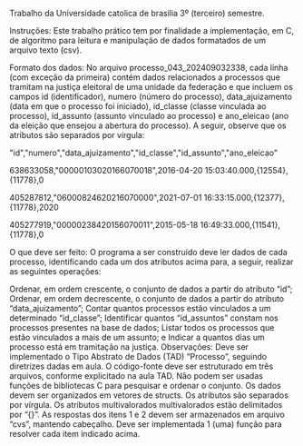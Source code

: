 Trabalho da Universidade catolica de brasilia 3º (terceiro) semestre.

Instruções:
Este trabalho prático tem por finalidade a implementação, em C, de algoritmo para leitura e manipulação de dados formatados de um arquivo texto (csv).

Formato dos dados:
No arquivo processo_043_202409032338, cada linha (com exceção da primeira) contém dados relacionados a processos que tramitam na justiça eleitoral de uma unidade da federação e que incluem os campos id (identificador), numero (número do processo), data_ajuizamento (data em que o processo foi iniciado), id_classe (classe vinculada ao processo), id_assunto (assunto vinculado ao processo) e ano_eleicao (ano da eleição que ensejou a abertura do processo). A seguir, observe que os atributos são separados por vírgula:

"id","numero","data_ajuizamento","id_classe","id_assunto","ano_eleicao"

638633058,"00000103020166070018",2016-04-20 15:03:40.000,{12554},{11778},0

405287812,"06000824620216070000",2021-07-01 16:33:15.000,{12377},{11778},2020

405277919,"00000238420156070011",2015-05-18 16:49:33.000,{11541},{11778},0

O que deve ser feito:
O programa a ser construído deve ler dados de cada processo, identificando cada um dos atributos acima para, a seguir, realizar as seguintes operações:

Ordenar, em ordem crescente, o conjunto de dados a partir do atributo “id”;
Ordenar, em ordem decrescente, o conjunto de dados a partir do atributo “data_ajuizamento”;
Contar quantos processos estão vinculados a um determinado “id_classe”;
Identificar quantos “id_assuntos” constam nos processos presentes na base de dados;
Listar todos os processos que estão vinculados a mais de um assunto; e
Indicar a quantos dias um processo está em tramitação na justiça.
Observações:
Deve ser implementado o Tipo Abstrato de Dados (TAD) “Processo”, seguindo diretrizes dadas em aula.
O código-fonte deve ser estruturado em três arquivos, conforme explicitado na aula TAD.
Não podem ser usadas funções de bibliotecas C para pesquisar e ordenar o conjunto.
Os dados devem ser organizados em vetores de structs.
Os atributos são separados por vírgula.
Os atributos multivalorados multivalorados estão delimitados por “{}”.
As respostas dos itens 1 e 2 devem ser armazenados em arquivo “cvs”, mantendo cabeçalho.
Deve ser implementada 1 (uma) função para resolver cada item indicado acima.
